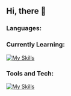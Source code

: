 ## Hi, there 👋

### Languages:

### Currently Learning: 
[![My Skills](https://skillicons.dev/icons?i=cpp,py,html)](https://skillicons.dev)

### Tools and Tech: 
[![My Skills](https://skillicons.dev/icons?i=notion,obsidian)](https://skillicons.dev)

